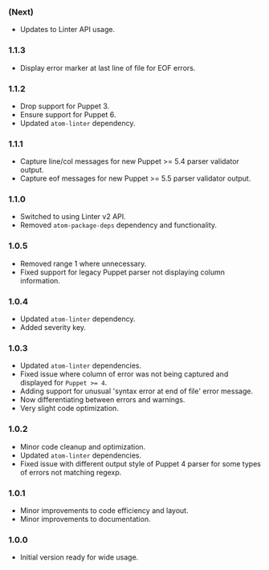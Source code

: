 ### (Next)
- Updates to Linter API usage.

### 1.1.3
- Display error marker at last line of file for EOF errors.

### 1.1.2
- Drop support for Puppet 3.
- Ensure support for Puppet 6.
- Updated `atom-linter` dependency.

### 1.1.1
- Capture line/col messages for new Puppet >= 5.4 parser validator output.
- Capture eof messages for new Puppet >= 5.5 parser validator output.

### 1.1.0
- Switched to using Linter v2 API.
- Removed `atom-package-deps` dependency and functionality.

### 1.0.5
- Removed range 1 where unnecessary.
- Fixed support for legacy Puppet parser not displaying column information.

### 1.0.4
- Updated `atom-linter` dependency.
- Added severity key.

### 1.0.3
- Updated `atom-linter` dependencies.
- Fixed issue where column of error was not being captured and displayed for `Puppet >= 4`.
- Adding support for unusual 'syntax error at end of file' error message.
- Now differentiating between errors and warnings.
- Very slight code optimization.

### 1.0.2
- Minor code cleanup and optimization.
- Updated `atom-linter` dependencies.
- Fixed issue with different output style of Puppet 4 parser for some types of errors not matching regexp.

### 1.0.1
- Minor improvements to code efficiency and layout.
- Minor improvements to documentation.

### 1.0.0
- Initial version ready for wide usage.
